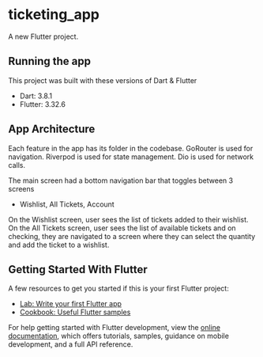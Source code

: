 # ticketing_app

A new Flutter project.

## Running the app
This project was built with these versions of Dart & Flutter
- Dart: 3.8.1
- Flutter: 3.32.6

## App Architecture
Each feature in the app has its folder in the codebase.
GoRouter is used for navigation.
Riverpod is used for state management.
Dio is used for network calls.

The main screen had a bottom navigation bar that toggles between 3 screens 
- Wishlist, All Tickets, Account

On the Wishlist screen, user sees the list of tickets added to their wishlist.
On the All Tickets screen, user sees the list of available tickets and on checking, they are navigated to a screen where they can select the quantity and
add the ticket to a wishlist.

## Getting Started With Flutter
A few resources to get you started if this is your first Flutter project:

- [Lab: Write your first Flutter app](https://docs.flutter.dev/get-started/codelab)
- [Cookbook: Useful Flutter samples](https://docs.flutter.dev/cookbook)

For help getting started with Flutter development, view the
[online documentation](https://docs.flutter.dev/), which offers tutorials,
samples, guidance on mobile development, and a full API reference.
